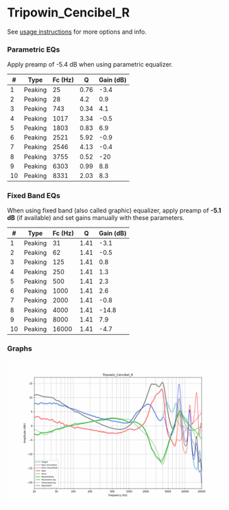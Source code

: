 # Tripowin_Cencibel_R
See [usage instructions](https://github.com/jaakkopasanen/AutoEq#usage) for more options and info.

### Parametric EQs
Apply preamp of -5.4 dB when using parametric equalizer.

|   # | Type    |   Fc (Hz) |    Q |   Gain (dB) |
|-----|---------|-----------|------|-------------|
|   1 | Peaking |        25 | 0.76 |        -3.4 |
|   2 | Peaking |        28 | 4.2  |         0.9 |
|   3 | Peaking |       743 | 0.34 |         4.1 |
|   4 | Peaking |      1017 | 3.34 |        -0.5 |
|   5 | Peaking |      1803 | 0.83 |         6.9 |
|   6 | Peaking |      2521 | 5.92 |        -0.9 |
|   7 | Peaking |      2546 | 4.13 |        -0.4 |
|   8 | Peaking |      3755 | 0.52 |       -20   |
|   9 | Peaking |      6303 | 0.99 |         8.8 |
|  10 | Peaking |      8331 | 2.03 |         8.3 |

### Fixed Band EQs
When using fixed band (also called graphic) equalizer, apply preamp of **-5.1 dB** (if available) and set gains manually with these parameters.

|   # | Type    |   Fc (Hz) |    Q |   Gain (dB) |
|-----|---------|-----------|------|-------------|
|   1 | Peaking |        31 | 1.41 |        -3.1 |
|   2 | Peaking |        62 | 1.41 |        -0.5 |
|   3 | Peaking |       125 | 1.41 |         0.8 |
|   4 | Peaking |       250 | 1.41 |         1.3 |
|   5 | Peaking |       500 | 1.41 |         2.3 |
|   6 | Peaking |      1000 | 1.41 |         2.6 |
|   7 | Peaking |      2000 | 1.41 |        -0.8 |
|   8 | Peaking |      4000 | 1.41 |       -14.8 |
|   9 | Peaking |      8000 | 1.41 |         7.9 |
|  10 | Peaking |     16000 | 1.41 |        -4.7 |

### Graphs
![](./Tripowin_Cencibel_R.png)

